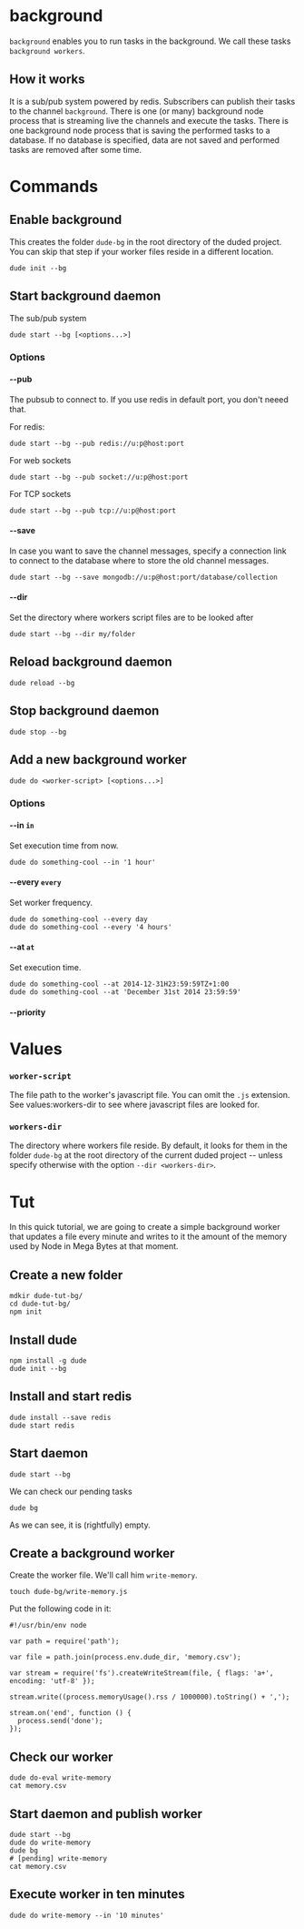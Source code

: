 # background

`background` enables you to run tasks in the background. We call these tasks `background workers`.

## How it works

It is a sub/pub system powered by redis. Subscribers can publish their tasks to the channel `background`. There is one (or many) background node process that is streaming live the channels and execute the tasks. There is one background node process that is saving the performed tasks to a database. If no database is specified, data are not saved and performed tasks are removed after some time.

# Commands

## Enable background

This creates the folder `dude-bg` in the root directory of the duded project. You can skip that step if your worker files reside in a different location.

    dude init --bg
    
## Start background daemon

The sub/pub system

    dude start --bg [<options...>]
    
### Options

#### --pub <db-url>

The pubsub to connect to. If you use redis in default port, you don't neeed that.

For redis:

    dude start --bg --pub redis://u:p@host:port
    
For web sockets

    dude start --bg --pub socket://u:p@host:port
    
For TCP sockets

    dude start --bg --pub tcp://u:p@host:port


#### --save <db-url>

In case you want to save the channel messages, specify a connection link to connect to the database where to store the old channel messages.

    dude start --bg --save mongodb://u:p@host:port/database/collection

#### --dir <workers-dir>

Set the directory where workers script files are to be looked after

    dude start --bg --dir my/folder
    
## Reload background daemon

    dude reload --bg
    
## Stop background daemon

    dude stop --bg
    
## Add a new background worker

    dude do <worker-script> [<options...>]

### Options

#### --in `in`

Set execution time from now.

    dude do something-cool --in '1 hour'
    
#### --every `every`

Set worker frequency.

    dude do something-cool --every day
    dude do something-cool --every '4 hours'
    
#### --at `at`

Set execution time.

    dude do something-cool --at 2014-12-31H23:59:59TZ+1:00
    dude do something-cool --at 'December 31st 2014 23:59:59'
    
#### --priority <priority>

# Values

### `worker-script`

The file path to the worker's javascript file. You can omit the `.js` extension. See values:workers-dir to see where javascript files are looked for.

### `workers-dir`

The directory where workers file reside. By default, it looks for them in the folder `dude-bg` at the root directory of the current duded project -- unless specify otherwise with the option `--dir <workers-dir>`.

# Tut

In this quick tutorial, we are going to create a simple background worker that updates a file every minute and writes to it the amount of the memory used by Node in Mega Bytes at that moment.
    
## Create a new folder

    mdkir dude-tut-bg/
    cd dude-tut-bg/
    npm init
    
## Install dude

    npm install -g dude
    dude init --bg
    
## Install and start redis

    dude install --save redis
    dude start redis
    
## Start daemon

    dude start --bg
    
We can check our pending tasks

    dude bg
    
As we can see, it is (rightfully) empty.
    
    
## Create a background worker

Create the worker file. We'll call him `write-memory`.

    touch dude-bg/write-memory.js
    
Put the following code in it:

    #!/usr/bin/env node
    
    var path = require('path');
    
    var file = path.join(process.env.dude_dir, 'memory.csv');
    
    var stream = require('fs').createWriteStream(file, { flags: 'a+', encoding: 'utf-8' });
    
    stream.write((process.memoryUsage().rss / 1000000).toString() + ',');
    
    stream.on('end', function () {
      process.send('done');
    });
    
## Check our worker

    dude do-eval write-memory
    cat memory.csv
    
## Start daemon and publish worker

    dude start --bg
    dude do write-memory
    dude bg
    # [pending] write-memory
    cat memory.csv
    
## Execute worker in ten minutes

    dude do write-memory --in '10 minutes'

    
    
